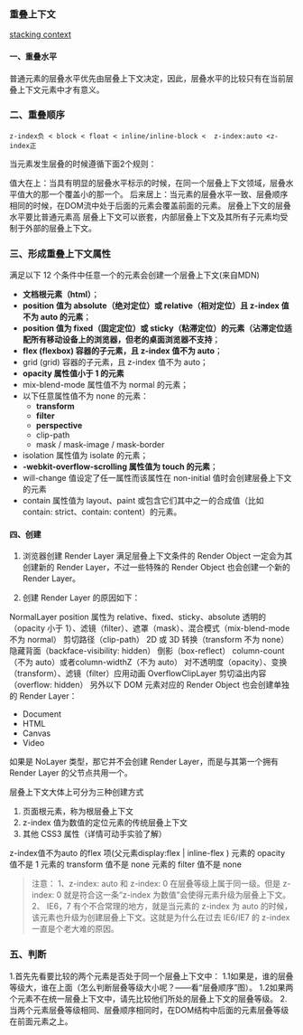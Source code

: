 ### 重叠上下文
[stacking context](https://developer.mozilla.org/en-US/docs/Web/CSS/CSS_Positioning/Understanding_z_index/The_stacking_context)
#### 一、重叠水平
普通元素的层叠水平优先由层叠上下文决定，因此，层叠水平的比较只有在当前层叠上下文元素中才有意义。

### 二、重叠顺序
```
z-index负 < block < float < inline/inline-block <  z-index:auto <z-index正
```
当元素发生层叠的时候遵循下面2个规则：

值大在上：当具有明显的层叠水平标示的时候，在同一个层叠上下文领域，层叠水平值大的那一个覆盖小的那一个。
后来居上：当元素的层叠水平一致、层叠顺序相同的时候，在DOM流中处于后面的元素会覆盖前面的元素。
层叠上下文的层叠水平要比普通元素高
层叠上下文可以嵌套，内部层叠上下文及其所有子元素均受制于外部的层叠上下文。

### 三、形成重叠上下文属性
满足以下 12 个条件中任意一个的元素会创建一个层叠上下文(来自MDN)

+ **文档根元素（html）**；
+ **position 值为 absolute（绝对定位）或 relative（相对定位）且 z-index 值不为 auto 的元素**；
+ **position 值为 fixed（固定定位）或 sticky（粘滞定位）的元素（沾滞定位适配所有移动设备上的浏览器，但老的桌面浏览器不支持**；
+ **flex (flexbox) 容器的子元素，且 z-index 值不为 auto**；
+ grid (grid) 容器的子元素，且 z-index 值不为 auto；
+ **opacity 属性值小于 1 的元素**
+ mix-blend-mode 属性值不为 normal 的元素；
+ 以下任意属性值不为 none 的元素：
	+ **transform**
	+ **filter**
	+ **perspective**
	+ clip-path
	+ mask / mask-image / mask-border
+ isolation 属性值为 isolate 的元素；
+ **-webkit-overflow-scrolling 属性值为 touch 的元素**；
+ will-change 值设定了任一属性而该属性在 non-initial 值时会创建层叠上下文的元素
+ contain 属性值为 layout、paint 或包含它们其中之一的合成值（比如 contain: strict、contain: content）的元素。


#### 四、创建

1. 浏览器创建 Render Layer
满足层叠上下文条件的 Render Object 一定会为其创建新的 Render Layer，不过一些特殊的 Render Object 也会创建一个新的 Render Layer。

2. 创建 Render Layer 的原因如下：

NormalLayer
position 属性为 relative、fixed、sticky、absolute
透明的（opacity 小于 1）、滤镜（filter）、遮罩（mask）、混合模式（mix-blend-mode 不为 normal）
剪切路径（clip-path）
2D 或 3D 转换（transform 不为 none）
隐藏背面（backface-visibility: hidden）
倒影（box-reflect）
column-count（不为 auto）或者column-widthZ（不为 auto）
对不透明度（opacity）、变换（transform）、滤镜（filter）应用动画
OverflowClipLayer
剪切溢出内容（overflow: hidden）
另外以下 DOM 元素对应的 Render Object 也会创建单独的 Render Layer：
- Document
- HTML
- Canvas
- Video

如果是 NoLayer 类型，那它并不会创建 Render Layer，而是与其第一个拥有 Render Layer 的父节点共用一个。



层叠上下文大体上可分为三种创建方式
1. 页面根元素，称为根层叠上下文 
2. z-index 值为数值的定位元素的传统层叠上下文
3. 其他 CSS3 属性（详情可动手实验了解）

z-index值不为auto 的flex 项(父元素display:flex | inline-flex )
元素的 opacity 值不是 1
元素的 transform 值不是 none
元素的 filter 值不是 none
>注意：
1、z-index: auto 和 z-index: 0 在层叠等级上属于同一级。但是 z-index: 0 就是符合这一条“z-index 为数值”会使得元素升级为层叠上下文。
2、 IE6，7 有个不合常理的地方，就是当元素的 z-index 为 auto 的时候，该元素也升级为创建层叠上下文。这就是为什么在过去 IE6/IE7 的 z-index 一直是个老大难的原因。


### 五、判断
1.首先先看要比较的两个元素是否处于同一个层叠上下文中：       1.1如果是，谁的层叠等级大，谁在上面（怎么判断层叠等级大小呢？——看“层叠顺序”图）。       1.2如果两个元素不在统一层叠上下文中，请先比较他们所处的层叠上下文的层叠等级。
2.当两个元素层叠等级相同、层叠顺序相同时，在DOM结构中后面的元素层叠等级在前面元素之上。
